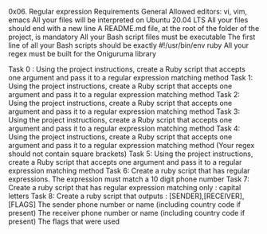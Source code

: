 0x06. Regular expression
Requirements
General
Allowed editors: vi, vim, emacs
All your files will be interpreted on Ubuntu 20.04 LTS
All your files should end with a new line
A README.md file, at the root of the folder of the project, is mandatory
All your Bash script files must be executable
The first line of all your Bash scripts should be exactly #!/usr/bin/env ruby
All your regex must be built for the Oniguruma library

Task 0 : Using the project instructions, create a Ruby script that accepts one argument and pass it to a regular expression matching method
Task 1: Using the project instructions, create a Ruby script that accepts one argument and pass it to a regular expression matching method
Task 2: Using the project instructions, create a Ruby script that accepts one argument and pass it to a regular expression matching method
Task 3: Using the project instructions, create a Ruby script that accepts one argument and pass it to a regular expression matching method
Task 4: Using the project instructions, create a Ruby script that accepts one argument and pass it to a regular expression matching method (Your regex should not contain square brackets)
Task 5: Using the project instructions, create a Ruby script that accepts one argument and pass it to a regular expression matching method
Task 6: Create a ruby script that has regular expressions. The expression must match a 10 digit phone number
Task 7: Create a ruby script that has regular expression matching only : capital letters
Task 8: Create a ruby script that outputs : [SENDER],[RECEIVER],[FLAGS] 
The sender phone number or name (including country code if present)
The receiver phone number or name (including country code if present)
The flags that were used
